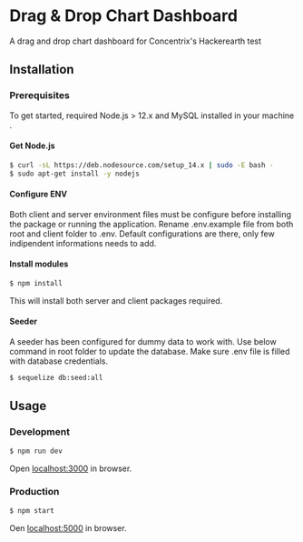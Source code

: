 # Drag & Drop Chart Dashboard

A drag and drop chart dashboard for Concentrix's Hackerearth test

## Installation

### Prerequisites

To get started, required Node.js > 12.x and MySQL installed in your machine .

#### Get Node.js

```bash
$ curl -sL https://deb.nodesource.com/setup_14.x | sudo -E bash -
$ sudo apt-get install -y nodejs
```
#### Configure ENV

Both client and server environment files must be configure before installing the package or running the application.
Rename .env.example file from both root and client folder to .env. Default configurations are there, only few indipendent informations needs to add.

#### Install modules

```bash
$ npm install
```
This will install both server and client packages required.

#### Seeder
A seeder has been configured for dummy data to work with. Use below command in root folder to update the database. Make sure .env file is filled with database credentials.

```bash
$ sequelize db:seed:all
```

## Usage

### Development

```bash
$ npm run dev
```

Open [localhost:3000](http://localhost:3000) in browser.

### Production

```bash
$ npm start
```

Oen [localhost:5000](http://localhost:5000) in browser.